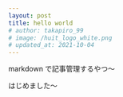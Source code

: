 ```yaml
---
layout: post
title: hello world
# author: takapiro_99
# image: /huit_logo_white.png
# updated_at: 2021-10-04
---
```


markdown で記事管理するやつ～

はじめました～
